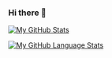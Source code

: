 ### Hi there 👋
[![My GitHub Stats](https://github-readme-stats.vercel.app/api/?username=lomadapraveenreddy&count_private=true&theme=tokyonight&showicons=true)]()

[![My GitHub Language Stats](https://github-readme-stats.vercel.app/api/top-langs/?username=lomadapraveenreddy&langs_count=5&theme=tokyonight)]()


<!--
**lomadapraveenreddy/lomadapraveenreddy** is a ✨ _special_ ✨ repository because its `README.md` (this file) appears on your GitHub profile.

Here are some ideas to get you started:

- 🔭 I’m currently working on ...
- 🌱 I’m currently learning ...
- 👯 I’m looking to collaborate on ...
- 🤔 I’m looking for help with ...
- 💬 Ask me about ...
- 📫 How to reach me: ...
- 😄 Pronouns: ...
- ⚡ Fun fact: ...
-->
